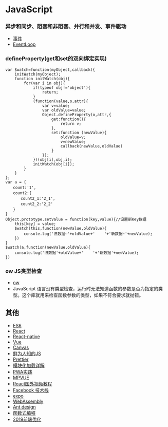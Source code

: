 # JavaScript

### 异步和同步、阻塞和非阻塞、并行和并发、事件驱动

* [事件](https://luminousmen.com/post/asynchronous-programming-blocking-and-non-blocking)
* [EventLoop](https://zhuanlan.zhihu.com/p/41543963)

### defineProperty\(get和set的双向绑定实现\)

```text
var $watch=function(myObject,callback){
    initWatch(myObject);
    function initWatch(obj){
        for(var i in obj){
            if(typeof obj!='object'){
                return;
            }
            (function(value,o,attr){
                var v=value;
                var oldValue=value;
                Object.defineProperty(o,attr,{
                    get:function(){
                        return v;
                    },
                    set:function (newValue){
                        oldValue=v;
                        v=newValue;
                        callback(newValue,oldValue)
                    }
                });
            })(obj[i],obj,i);
            initWatch(obj[i]);
        }
    }
};
var a = {
　　count:'1',
　　count2:{
　　　　count2_1:'2_1',
　　　　count2_2:'2_2'
　　}
}
Object.prototype.setValue = function(key,value){//设置新Key数据
    this[key] = value;
    $watch(this,function(newValue,oldValue){
        console.log('旧数据~'+oldValue+'    '+'新数据~'+newValue);
    })
}
$watch(a,function(newValue,oldValue){
    console.log('旧数据'+oldValue+'    '+'新数据'+newValue);
})
```



### ow JS类型检查

* [ow](https://github.com/sindresorhus/ow)
* JavaScript 语言没有类型检查，运行时无法知道函数的参数是否为指定的类型。这个库就用来检查函数参数的类型，如果不符合要求就抛错。

## 其他

* [ES6](http://es6.ruanyifeng.com/)
* [React](https://reactjs.org/)
* [React-native](https://facebook.github.io/react-native/)
* [Vue](https://cn.vuejs.org/)
* [Canvas](https://github.com/supperjet/H5-Animation)
* [鲜为人知的JS](https://www.infoq.cn/article/QMteVFAMMeBpDhWE-m01)
* [Prettier](https://www.infoq.cn/article/IzAMXQtkJv3N0rXX_G6a)
* [模块化加载详解](https://github.com/ljianshu/Blog/issues/48)
* [PWA实践](https://www.w3cplus.com/pwa/your-first-pwapp.html)
* [MPVUE](http://mpvue.com/mpvue/simple/)
* [React国外视频教程](https://scrimba.com/g/glearnreact)
* [Facebook 技术栈](https://opensource.fb.com/)
* [expo](https://docs.expo.io/versions/v32.0.0/)
* [WebAssembly](https://www.ibm.com/developerworks/cn/web/wa-lo-webassembly-status-and-reality/index.html)
* [Ant design](https://ant.design/index-cn)
* [函数式编程](https://llh911001.gitbooks.io/mostly-adequate-guide-chinese/content/)
* [2019前端优化](https://www.infoq.cn/article/NAau0-Z7U1B2rKEZcWc8)

